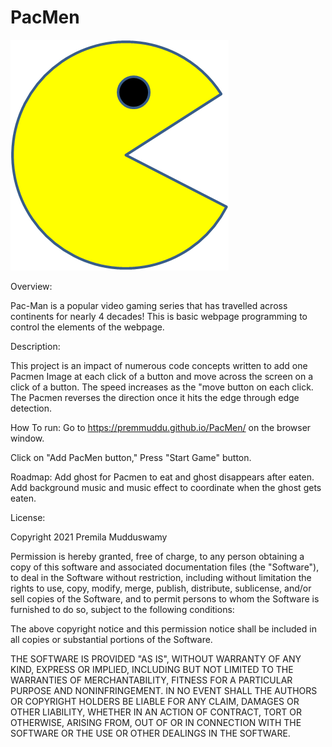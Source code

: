 # PacMen
<img src= "PacMan1.png">

Overview:

Pac-Man is a popular video gaming series that has travelled across continents for nearly 4 decades! This is basic webpage programming to control the elements of the webpage.

Description: 

This project is an impact of numerous code concepts written to add one Pacmen Image at each click of a button and move across the screen on a click of a button. The speed increases as the "move button on each click. The Pacmen reverses the direction once it hits the edge through edge detection.

How To run: 
Go to https://premmuddu.github.io/PacMen/ on the browser window. 

Click on "Add PacMen button," Press "Start Game" button.

Roadmap:
 Add ghost for Pacmen to eat and ghost disappears after eaten.
 Add background music and music effect to coordinate when the ghost gets eaten.

License:

Copyright 2021 Premila Mudduswamy

Permission is hereby granted, free of charge, to any person obtaining a copy of this software and associated documentation files (the "Software"), to deal in the Software without restriction, including without limitation the rights to use, copy, modify, merge, publish, distribute, sublicense, and/or sell copies of the Software, and to permit persons to whom the Software is furnished to do so, subject to the following conditions:

The above copyright notice and this permission notice shall be included in all copies or substantial portions of the Software.

THE SOFTWARE IS PROVIDED "AS IS", WITHOUT WARRANTY OF ANY KIND, EXPRESS OR IMPLIED, INCLUDING BUT NOT LIMITED TO THE WARRANTIES OF MERCHANTABILITY, FITNESS FOR A PARTICULAR PURPOSE AND NONINFRINGEMENT. IN NO EVENT SHALL THE AUTHORS OR COPYRIGHT HOLDERS BE LIABLE FOR ANY CLAIM, DAMAGES OR OTHER LIABILITY, WHETHER IN AN ACTION OF CONTRACT, TORT OR OTHERWISE, ARISING FROM, OUT OF OR IN CONNECTION WITH THE SOFTWARE OR THE USE OR OTHER DEALINGS IN THE SOFTWARE.

